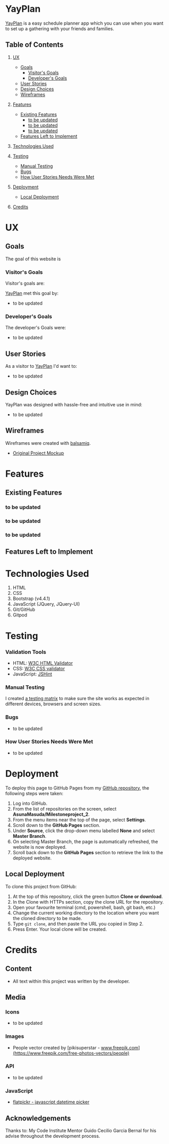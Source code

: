 # YayPlan
[YayPlan]() is a easy schedule planner app which you can use when you want to set up a gathering with your friends and families. 


## Table of Contents

1. [UX](#ux)
    - [Goals](#goals)
        - [Visitor's Goals](#visitors-goals)
        - [Developer's Goals](#developers-goals)
    - [User Stories](#user-stories)
    - [Design Choices](#design-choices)
    - [Wireframes](#wireframes)

2. [Features](#features)
    - [Existing Features](#existing-features)
        - [to be updated](#song-search-and-result)
        - [to be updated](#lyrics)
        - [to be updated](#artist-information)
    - [Features Left to Implement](#features-left-to-implement)

4. [Technologies Used](#technologies-used)

5. [Testing](#testing)
    - [Manual Testing](#manual-testing)
    - [Bugs](#bugs)
    - [How User Stories Needs Were Met](#how-user-stories-needs-were-met)

6. [Deployment](#deployment)
    - [Local Deployment](#local-deployment)

7. [Credits](#credits)

# UX
## Goals
The goal of this website is 

### Visitor's Goals
Visitor's goals are:

[YayPlan]() met this goal by:
- to be updated

### Developer's Goals
The developer's Goals were:
- to be updated


## User Stories
As a visitor to [YayPlan]() I'd want to:
- to be updated


## Design Choices
YayPlan was designed with hassle-free and intuitive use in mind:
- to be updated

## Wireframes
Wireframes were created with [balsamiq](https://balsamiq.com/).
- [Original Project Mockup]()

# Features

## Existing Features
### to be updated


### to be updated


### to be updated


## Features Left to Implement


# Technologies Used
1. HTML
2. CSS
3. Bootstrap (v4.4.1)
4. JavaScript (JQuery, JQuery-UI)
5. Git/GitHub
6. Gitpod

# Testing
### Validation Tools
- HTML: [W3C HTML Validator](https://validator.w3.org/)
- CSS: [W3C CSS validator](https://jigsaw.w3.org/css-validator/)
- JavaScript: [JSHint](https://jshint.com/)

### Manual Testing
I created [a testing matrix]() to make sure the site works as expected in different devices, browsers and screen sizes.

### Bugs
- to be updated

### How User Stories Needs Were Met
- to be updated

# Deployment
To deploy this page to GitHub Pages from my [GitHub repository](https://github.com/AsunaMasuda/Milestoneproject_2), the following steps were taken: 
1. Log into GitHub. 
2. From the list of repositories on the screen, select **AsunaMasuda/Milestoneproject_2**.
3. From the menu items near the top of the page, select **Settings**.
4. Scroll down to the **GitHub Pages** section.
5. Under **Source**, click the drop-down menu labelled **None** and select **Master Branch**.
6. On selecting Master Branch, the page is automatically refreshed, the website is now deployed. 
7. Scroll back down to the **GitHub Pages** section to retrieve the link to the deployed website.

## Local Deployment
To clone this project from GitHub:
1. At the top of this repository, click the green button **Clone or download**.
2. In the Clone with HTTPs section, copy the clone URL for the repository. 
3. Open your favourite terminal (cmd, powershell, bash, git bash, etc.)
4. Change the current working directory to the location where you want the cloned directory to be made.
5. Type `git clone`, and then paste the URL you copied in Step 2.
6. Press Enter. Your local clone will be created.

# Credits

## Content
- All text within this project was written by the developer.

## Media
### Icons
- to be updated

### Images
- People vector created by [pikisuperstar - www.freepik.com](https://www.freepik.com/free-photos-vectors/people)

### API
- to be updated

### JavaScript
- [flatpickr - javascript datetime picker](https://github.com/flatpickr/flatpickr)

## Acknowledgements

Thanks to:
My Code Institute Mentor Guido Cecilio Garcia Bernal for his advise throughout the development process.
